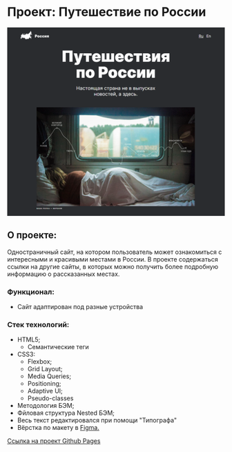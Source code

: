# Проект: Путешествие по России
![](images/ForREADME.png)
## О проекте:
Одностраничный сайт, на котором пользователь может ознакомиться с интересными и красивыми местами в России.
В проекте содержаться ссылки на другие сайты, в которых можно получить более подробную информацию о рассказанных местах.

### Функционал:
- Сайт адаптирован под разные устройства
### Стек технологий:
- HTML5;
  - Семантические теги
- CSS3:
  - Flexbox;
  - Grid Layout;
  - Media Queries;
  - Positioning;
  - Adaptive UI;
  - Pseudo-classes
- Методология БЭМ;
- Фйловая структура Nested БЭМ;
- Весь текст редактировался при помощи "Типографа"
- Вёрстка по макету в [Figma.](https://www.figma.com/file/5S2WSbEFL6awjVWJ0NWL8Q/Sprint-3_-Russia-_-desktop-%2B-mobile?node-id=28503%3A0&t=Oj1uKakxhSp501kR-0)

[Ссылка на проект Github Pages](https://natalymaxi.github.io/russian-travel/index.html)
